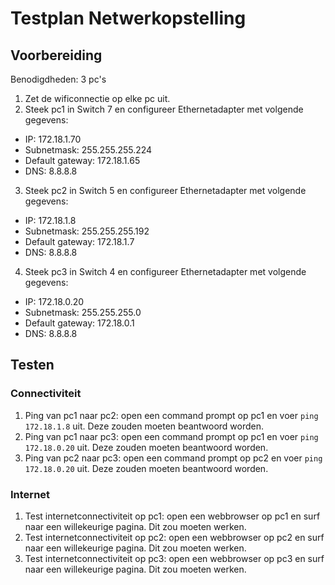 # Testplan Netwerkopstelling

## Voorbereiding

Benodigdheden: 3 pc's

1. Zet de wificonnectie op elke pc uit.
2. Steek pc1 in Switch 7 en configureer Ethernetadapter met volgende gegevens:
- IP: 172.18.1.70
- Subnetmask: 255.255.255.224
- Default gateway: 172.18.1.65
- DNS: 8.8.8.8
3. Steek pc2 in Switch 5 en configureer Ethernetadapter met volgende gegevens:
- IP: 172.18.1.8
- Subnetmask: 255.255.255.192
- Default gateway: 172.18.1.7
- DNS: 8.8.8.8
4. Steek pc3 in Switch 4 en configureer Ethernetadapter met volgende gegevens:
- IP: 172.18.0.20
- Subnetmask: 255.255.255.0
- Default gateway: 172.18.0.1
- DNS: 8.8.8.8

## Testen

### Connectiviteit

1. Ping van pc1 naar pc2: open een command prompt op pc1 en voer `ping 172.18.1.8` uit. Deze zouden moeten beantwoord worden.
2. Ping van pc1 naar pc3: open een command prompt op pc1 en voer `ping 172.18.0.20` uit. Deze zouden moeten beantwoord worden.
3. Ping van pc2 naar pc3: open een command prompt op pc2 en voer `ping 172.18.0.20` uit. Deze zouden moeten beantwoord worden.

### Internet

1. Test internetconnectiviteit op pc1: open een webbrowser op pc1 en surf naar een willekeurige pagina. Dit zou moeten werken.
2. Test internetconnectiviteit op pc2: open een webbrowser op pc2 en surf naar een willekeurige pagina. Dit zou moeten werken.
3. Test internetconnectiviteit op pc3: open een webbrowser op pc3 en surf naar een willekeurige pagina. Dit zou moeten werken.
